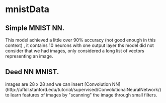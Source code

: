 # mnistData
<h2> Simple MNIST NN.</h2>
<p> This model achieved a little over 90% accuracy (not good enough in this context) , it contains 10 neurons with one output layer ths model did not consider that we had images, only considered a long list of vectors representing an image.</p>

<h2> Deed NN MNIST.</h2>
<p> images are 28 x 28 and we can insert [Convolution NN](http://ufldl.stanford.edu/tutorial/supervised/ConvolutionalNeuralNetwork/) to learn features of images by "scanning" the image through small filters. </p>
